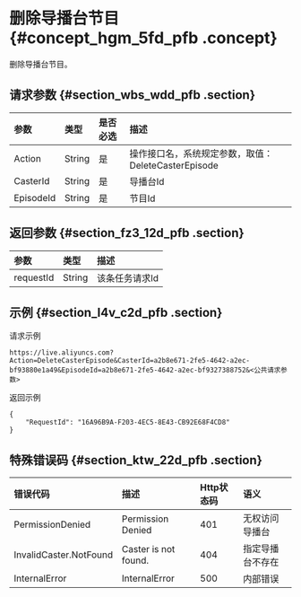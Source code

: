 # 删除导播台节目 {#concept_hgm_5fd_pfb .concept}

删除导播台节目。

## 请求参数 {#section_wbs_wdd_pfb .section}

|参数|类型|是否必选|描述|
|:-|:-|:---|:-|
|Action|String|是|操作接口名，系统规定参数，取值：DeleteCasterEpisode|
|CasterId|String|是|导播台Id|
|EpisodeId|String|是|节目Id|

## 返回参数 {#section_fz3_12d_pfb .section}

|参数|类型|描述|
|:-|:-|:-|
|requestId|String|该条任务请求Id|

## 示例 {#section_l4v_c2d_pfb .section}

请求示例

```
https://live.aliyuncs.com?Action=DeleteCasterEpisode&CasterId=a2b8e671-2fe5-4642-a2ec-bf93880e1a49&EpisodeId=a2b8e671-2fe5-4642-a2ec-bf9327388752&<公共请求参数>
```

返回示例

```
{
    "RequestId": "16A96B9A-F203-4EC5-8E43-CB92E68F4CD8"
}
```

## 特殊错误码 {#section_ktw_22d_pfb .section}

|错误代码|描述|Http状态码|语义|
|:---|:-|:------|:-|
|PermissionDenied|Permission Denied|401|无权访问导播台|
|InvalidCaster.NotFound|Caster is not found.|404|指定导播台不存在|
|InternalError|InternalError|500|内部错误|


